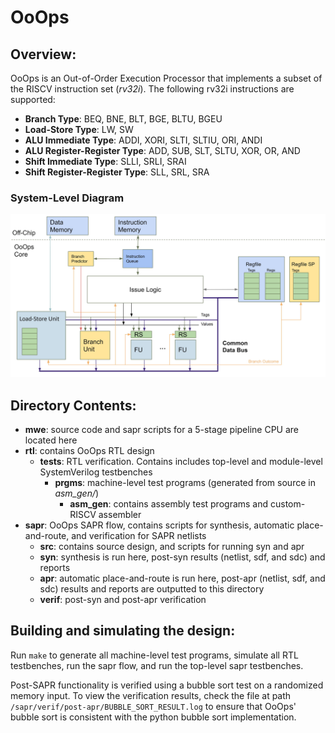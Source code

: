 # OoOps

## Overview:
OoOps is an Out-of-Order Execution Processor that implements a subset of the RISCV instruction set (*rv32i*). The following rv32i instructions are supported:
  - **Branch Type**: BEQ, BNE, BLT, BGE, BLTU, BGEU
  - **Load-Store Type**: LW, SW
  - **ALU Immediate Type**: ADDI, XORI, SLTI, SLTIU, ORI, ANDI
  - **ALU Register-Register Type**: ADD, SUB, SLT, SLTU, XOR, OR, AND
  - **Shift Immediate Type**: SLLI, SRLI, SRAI
  - **Shift Register-Register Type**: SLL, SRL, SRA

### System-Level Diagram

![OoOps!](/docs/OoOps_top_level.JPG)

## Directory Contents: 
- **mwe**: source code and sapr scripts for a 5-stage pipeline CPU are located here 
- **rtl**: contains OoOps RTL design 
    - **tests**: RTL verification. Contains includes top-level and module-level SystemVerilog testbenches
      - **prgms**: machine-level test programs (generated from source in *asm_gen/*)
        - **asm_gen**: contains assembly test programs and custom-RISCV assembler
- **sapr**: OoOps SAPR flow, contains scripts for synthesis, automatic place-and-route, and verification for SAPR netlists
    - **src**: contains source design, and scripts for running syn and apr   
    - **syn**: synthesis is run here, post-syn results (netlist, sdf, and sdc) and reports 
    - **apr**: automatic place-and-route is run here, post-apr (netlist, sdf, and sdc) results and reports are outputted to this directory
    - **verif**: post-syn and post-apr verification

## Building and simulating the design: 
Run `make` to generate all machine-level test programs, simulate all RTL testbenches, run the sapr flow, and run the top-level sapr testbenches.

Post-SAPR functionality is verified using a bubble sort test on a randomized memory input. To view the verification results, check the file at path `/sapr/verif/post-apr/BUBBLE_SORT_RESULT.log` to ensure that OoOps' bubble sort is consistent with the python bubble sort implementation. 



    
 